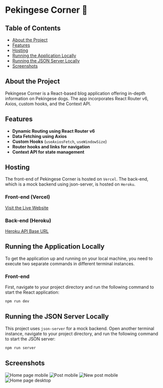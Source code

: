 
# Pekingese Corner 🐶

## Table of Contents

- [About the Project](#about-the-project)
- [Features](#features)
- [Hosting](#hosting)
- [Running the Application Locally](#running-the-application-locally)
- [Running the JSON Server Locally](#running-the-json-server-locally)
- [Screenshots](#screenshots)

## About the Project
Pekingese Corner is a React-based blog application offering in-depth information on Pekingese dogs. The app incorporates React Router v6, Axios, custom hooks, and the Context API.

## Features

- **Dynamic Routing using React Router v6**
- **Data Fetching using Axios**
- **Custom Hooks** (`useAxiosFetch`, `useWindowSize`)
- **Router hooks and links for navigation**
- **Context API for state management**

## Hosting
The front-end of Pekingese Corner is hosted on `Vercel`. 
The back-end, which is a mock backend using json-server, is hosted on `Heroku`.

### Front-end (Vercel)
[Visit the Live Website](https://pekingese-blog.vercel.app/)
### Back-end (Heroku)
[Heroku API Base URL](https://pekingese-blog-8ceaec0c8c78.herokuapp.com/)

## Running the Application Locally

To get the application up and running on your local machine, you need to execute two separate commands in different terminal instances.

### Front-end
First, navigate to your project directory and run the following command to start the React application:

```bash
npm run dev
````

## Running the JSON Server Locally

This project uses `json-server` for a mock backend. Open another terminal instance, navigate to your project directory, and run the following command to start the JSON server:

```bash
npm run server
```

## Screenshots

![Home page mobile](https://github.com/private-lazy-val/react-blog/assets/56920579/5664a98f-df3d-417a-ab4a-0bc91d7bf9f6)
![Post mobile](https://github.com/private-lazy-val/react-blog/assets/56920579/d586d879-0a6a-4fc7-a5f5-90a06e1afbda)
![New post mobile](https://github.com/private-lazy-val/react-blog/assets/56920579/f5e4efd1-3aca-432e-83e6-5bf081e0c452)
![Home page desktop](https://github.com/private-lazy-val/react-blog/assets/56920579/58dbf79d-d4ec-4a7a-9331-eb5cbeebdc1c)

